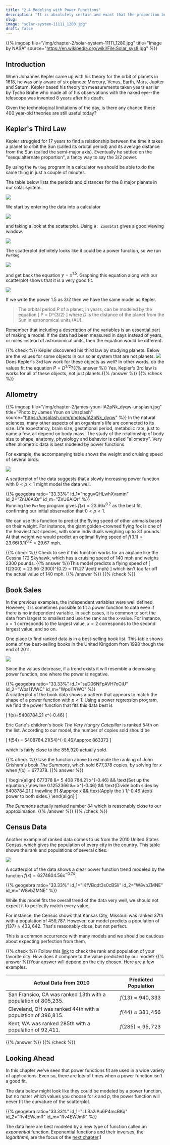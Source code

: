 ```yaml
---
title: "2.4 Modeling with Power Functions"
description: "It is absolutely certain and exact that the proportion between the periodic times of any two planets is precisely the sesquialternate proportion of the mean distances. -Johannes Kepler"
slug:
image: "solar-system-11111_1280.jpg"
draft: false
---
```

{{% imgcap file="/img/chapter-2/solar-system-11111_1280.jpg" title="Image by NASA" source="https://en.wikipedia.org/wiki/File:Solar_sys8.jpg" %}}

## Introduction
When Johannes Kepler came up with his theory for the orbit of planets in 1618, he was only aware of six planets:  Mercury, Venus, Earth, Mars, Jupiter and Saturn.  Kepler based his theory on measurements taken years earlier by Tycho Brahe who made all of his observations with the naked eye--the telescope was invented 8 years after his death.

Given the technological limitations of the day, is there any chance these 400 year-old theories are still useful today?


## Kepler's Third Law
Kepler struggled for 17 years to find a relationship between the time it takes a planet to orbit the Sun (called its orbital period) and its average distance from the Sun (called the semi-major axis).  Eventually he settled on the "sesquialternate proportion", a fancy way to say the $3/2$ power.

By using the `PwrReg` program in a calculator we should be able to do the same thing in just a couple of minutes.

The table below lists the periods and distances for the 8 major planets in our solar system.  

![](/img/chapter-2/planets.svg#center)

We start by entering the data into a calculator

![](/img/chapter-2/kepler_data.svg#center)  

and taking a look at the scatterplot.  Using `9: ZoomStat` gives a good viewing window.

![](/img/chapter-2/kepler_scatterplot.svg#center)

The scatterplot definitely looks like it could be a power function, so we run `PwrReg`

![](/img/chapter-2/kepler_equation.svg#center)

and get back the equation $y=x^{1.5}$.  Graphing this equation along with our scatterplot shows that it is a very good fit.

![](/img/chapter-2/kepler_fit.svg#center)

If we write the power $1.5$ as $3/2$ then we have the same model as Kepler.

> The orbital period $P$ of a planet, in years, can be modeled by the equation
> \[ P =  D^{3/2} \]
> where $D$ is the distance of the planet from the Sun in astronomical units (AU).

Remember that including a description of the variables is an essential part of making a model.  If the data had been measured in days instead of years, or miles instead of astronomical units, then the equation would be different.

{{% check %}}
Kepler discovered his third law by studying planets.  Below are the values for some objects in our solar system that are not planets.  ![](/img/chapter-2/celestial_objects.svg#center)  Does Kepler's 3rd law work for these objects as well?  In other words, do the values fit the equation $P =  D^{3/2}$?{{% answer %}} Yes, Kepler's 3rd law is works for all of these objects, not just planets.{{% /answer %}}
{{% /check %}}


## Allometry
{{% imgcap file="/img/chapter-2/james-youn-IA2pNk_dyqw-unsplash.jpg" title="Photo by James Youn on Unsplash" source="https://unsplash.com/photos/IA2pNk_dyqw" %}}
In the natural sciences, many other aspects of an organism's life are connected to its size. Life expectancy, brain size, gestational period, metabolic rate, just to name a few, all depend on body mass. The study of the relationship of body size to shape, anatomy, physiology and behavior is called "allometry".  Very often allometric data is best modeled by power functions.

For example, the accompanying table shows the weight and cruising speed of several birds.  

![](/img/chapter-2/bird_data.svg#center)

A scatterplot of the data suggests that a slowly increasing power function with $0<p<1$ might model the data well.  

{{% geogebra ratio="33.33%" id_1="ncguvQHLwhXvamtn" id_2="ZnU6AiQr" id_m="ZnU6AiQr" %}}
</br>
Running the `PwrReg` program gives $f(x) =  23.66 x^{0.2}$ as the best fit, confirming our initial observation that $0 < p < 1$.

We can use this function to predict the flying speed of other animals based on their weight.  For instance, the giant golden-crowned flying fox is one of the heaviest bat species, with some individuals weighing up to $3.1$ pounds.  At that weight we would predict an optimal flying speed of $f(3.1) =  23.66 (3.1)^{0.2}=29.67 \text{ mph}$.

{{% check %}}
Check to see if this function works for an airplane like the Cessna 172 Skyhawk, which has a cruising speed of $140 \text{ mph}$ and weighs $2300 \text{ pounds}$.
{{% answer %}}This model predicts a flying speed of \[ f(2300) =  23.66 (2300)^{0.2} = 111.27 \text{ mph} \] which isn't too far off the actual value of $140 \text{ mph}$.  {{% /answer %}}
{{% /check %}}


## Book Sales
In the previous examples, the independent variables were well defined.  However, it is sometimes possible to fit a power function to data even if there is no independent variable.  In such cases, it is common to sort the data from largest to smallest and use the rank as the x-value.  For instance, $x=1$ corresponds to the largest value, $x=2$ corresponds to the second largest value, and so on.

One place to find ranked data is in a best-selling book list.  This table shows some of the best-selling books in the United Kingdom from 1998 though the end of 2011.

![](/img/chapter-2/Top_books_UK.svg#center)

Since the values decrease, if a trend exists it will resemble a decreasing power function, one where the power is negative.  

{{% geogebra ratio="33.33%" id_1="suD06NFpAVH7oCiU" id_2="Wps11VWC" id_m="Wps11VWC" %}}
</br>
A scatterplot of the book data shows a pattern that appears to match the shape of a power function with $p<1$.  Using a power regression program, we find the power function that fits this data best is

\[
  f(x)=5408784.21 x^{-0.46}
\]

Eric Carle's children's book *The Very Hungry Catepillar* is ranked 54th on the list.  According to our model, the number of copies sold should be

\[
  f(54) = 5408784.21(54)^{-0.46}\approx 863373
\]

which is fairly close to the 855,920 actually sold.

{{% check %}}
Use the function above to estimate the ranking of John Grisham's book *The Summons*, which sold 677,378 copies, by solving for $x$ when $f(x)=677378$. {{% answer %}}

\[
  \begin{align}
    677378 &=  5 408 784.21 x^{-0.46} && \text{Set up the equation.} \newline
    0.1252366 &= x^{-0.46} && \text{Divide both sides by 5408784.21.} \newline
    91 &\approx x && \text{Apply the } 1/-0.46 \text{ power to both sides.}
  \end{align}
\]

*The Summons* actually ranked number 84 which is reasonably close to our approximation.
{{% /answer %}}
{{% /check %}}


## Census Data
Another example of ranked data comes to us from the 2010 United States Census, which gives the population of every city in the country.  This table shows the rank and populations of several cities.

![](/img/chapter-2/census_data.svg#center)

A scatterplot of the data shows a clear power function trend modeled by the function $f(x) = 6274804.56x^{-0.74}$.

{{% geogebra ratio="33.33%" id_1="lKfVBqdt3s0cBSli" id_2="W8vbZMNE" id_m="W8vbZMNE" %}}

While this model fits the overall trend of the data very well, we should not expect it to perfectly match every value.

For instance, the Census shows that Kansas City, Missouri was ranked 37th with a population of 459,787.  However, our model predicts a population of $f(37)\approx433,642$.  That's reasonably close, but not perfect.  

This is a common occurrence with many models and we should be cautious about expecting perfection from them.    

{{% check %}}
Follow this [link](http://www.wolframalpha.com/widgets/view.jsp?id=e7f26c273c1aec446e52d436e32e1a49) to check the rank and population of your favorite city.  How does it compare to the value predicted by our model?
{{% answer %}}Your answer will depend on the city chosen.  Here are a few examples.

|  Actual Data from 2010 | Predicted Population |
| --- | --- |
| San Fransico, CA was ranked 13th with a population of 805,235. | $f(13)\approx940,333$ |
| Cleveland, OH was ranked 44th with a population of 396,815. | $f(44)\approx381,456$ |
| Kent, WA was ranked 285th with a population of 92,411. | $f(285)\approx95,723$ |
{{% /answer %}}
{{% /check %}}


## Looking Ahead
In this chapter we've seen that power functions fit are used in a wide variety of applications.  Even so, there are lots of times when a power function isn't a good fit.

The data below might look like they could be modeled by a power function, but no mater which values you choose for $k$ and $p$, the power function will never fit the curvature of the scatterplot.

{{% geogebra ratio="33.33%" id_1="LLBa2iAu6P4mcBKq" id_2="Rv4EWJmR" id_m="Rv4EWJmR" %}}

The data here are best modeled by a new type of function called an *exponential* function.  Exponential functions and their inverses, the *logarithms*, are the focus of the [next chapter](../../chapter-3/).1
